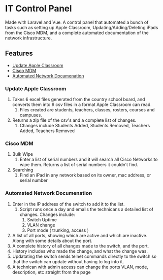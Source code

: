 # IT Control Panel
Made with Laravel and Vue. 
A control panel that automated a bunch of tasks such as setting up Apple Classroom, Updating/Adding/Deleting iPads from the Cisco MDM, and a complete automated documentation of the network infrastructure. 

## Features
* [Update Apple Classroom](https://github.com/JeffreyHosler/mckeelacp#update-apple-classroom)
* [Cisco MDM](https://github.com/JeffreyHosler/mckeelacp#cisco-mdm)
* [Automated Network Documenation](https://github.com/JeffreyHosler/mckeelacp#automated-network-documenation)

### Update Apple Classroom

1. Takes 6 excel files generated from the country school board, and converts them into 9 csv files in a format Apple Classroom can read. 
   1. Files created are students, teachers, classes, rosters, courses and campuses.
1. Returns a zip file of the csv's and a complete list of changes.
   1. Changes include Students Added, Students Removed, Teachers Added, Teachers Removed

### Cisco MDM

1. Bulk Wipe
   1. Enter a list of serial numbers and it will search all Cisco Networks to wipe them. Returns a list of serial numbers it couldn't find.
1. Searching
   1. Find an iPad in any network based on its owner, mac address, or serial number

### Automated Network Documenation

1. Enter in the IP address of the switch to add it to the list.
   1. Script runs once a day and emails the technicans a detailed list of changes. Changes include:
      1. Switch Uptime
      1. VLAN change
      1. Port mode ( trunking, access )
1. A list of all ports, showing which are active and which are inactive. Along with some details about the port. 
1. A complete history of all changes made to the switch, and the port. 
  1. History includes who made the change, and what the change was. 
1. Updatating the switch sends telnet commands directly to the switch so that the switch can update without having to log into it.
  1. A technican with admin access can change the ports VLAN, mode, description, etc straight from the page

